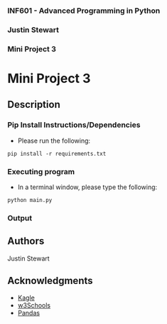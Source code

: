 ### INF601 - Advanced Programming in Python
### Justin Stewart
### Mini Project 3

# Mini Project 3

## Description


### Pip Install Instructions/Dependencies

* Please run the following:
```
pip install -r requirements.txt
```


### Executing program

* In a terminal window, please type the following:
```
python main.py
```

### Output

## Authors
Justin Stewart

## Acknowledgments

* [Kagle](https://www.kaggle.com/datasets/waqi786/remote-work-and-mental-health?resource=download)
* [w3Schools](https://www.w3schools.com/python/ref_func_zip.asp)
* [Pandas](https://pandas.pydata.org/docs/user_guide/visualization.html#visualization-barplot)


